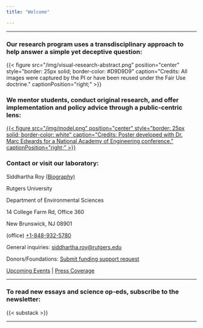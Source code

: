 ```yaml
---
title: "Welcome"

---
```


------

### Our research program uses a transdisciplinary approach to help answer a simple yet deceptive question:

{{< figure src="/img/visual-research-abstract.png" position="center" style="border: 25px solid; border-color: #D9D9D9" caption="Credits: All images were captured by the PI or have been reused under the Fair Use doctrine." captionPosition="right;" >}}

### We mentor students, conduct original research, and offer implementation and policy advice through a public-centric lens:
[{{< figure src="/img/model.png" position="center" style="border: 25px solid; border-color: white" caption="Credits: Poster developed with Dr. Marc Edwards for a National Academy of Engineering conference." captionPosition="right;" >}}](https://onlineethics.org/sites/onlineethics/files/2021-09/NAE%20Edwards%20Roy%20Submission.pdf)

### Contact or visit our laboratory:

Siddhartha Roy [(Biography)](/bio/)

Rutgers University

Department of Environmental Sciences

14 College Farm Rd, Office 360

New Brunswick, NJ 08901

(office) [+1-848-932-5780](tel:8489325780)

General inquiries: [siddhartha.roy@rutgers.edu](mailto:siddhartha.roy@rutgers.edu)

Donors/Foundations: [Submit funding support request](mailto:siddhartha.roy@rutgers.edu?subject=Funding)

[Upcoming Events](/events/) | [Press Coverage](/press/)

------

### To read new essays and science op-eds, subscribe to the newsletter:

{{< substack >}}

------